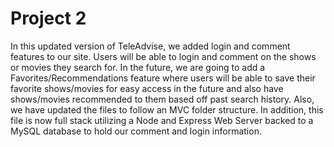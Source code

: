 # Project 2

In this updated version of TeleAdvise, we added login and comment features to our site. Users will be able to login and comment on the shows or movies they search for. In the future, we are going to add a Favorites/Recommendations feature where users will be able to save their favorite shows/movies for easy access in the future and also have shows/movies recommended to them based off past search history. Also, we have updated the files to follow an MVC folder structure. In addition, this file is now full stack utilizing a Node and Express Web Server backed to a MySQL database to hold our comment and login information.
